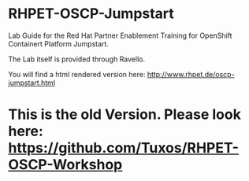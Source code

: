 # RHPET-OSCP-Jumpstart

Lab Guide for the Red Hat Partner Enablement Training for OpenShift Containert Platform Jumpstart.

The Lab itself is provided through Ravello.

You will find a html rendered version here: http://www.rhpet.de/oscp-jumpstart.html

# This is the old Version. Please look here: https://github.com/Tuxos/RHPET-OSCP-Workshop
